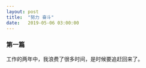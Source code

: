 ```yaml
---
layout: post
title:  "努力 奋斗"
date:   2019-05-06 03:00:00
---   
```

### 第一篇  
工作的两年中，我浪费了很多时间，是时候要追赶回来了。